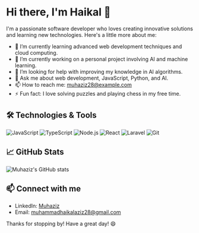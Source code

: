 # Hi there, I'm Haikal 👋

I'm a passionate software developer who loves creating innovative solutions and learning new technologies. Here's a little more about me:

- 🌱 I’m currently learning advanced web development techniques and cloud computing.
- 🔭 I’m currently working on a personal project involving AI and machine learning.
- 🤔 I’m looking for help with improving my knowledge in AI algorithms.
- 💬 Ask me about web development, JavaScript, Python, and AI.
- 📫 How to reach me: muhaziz28@example.com
- ⚡ Fun fact: I love solving puzzles and playing chess in my free time.

## 🛠️ Technologies & Tools

![JavaScript](https://img.shields.io/badge/-JavaScript-black?style=flat-square&logo=javascript)
![TypeScript](https://img.shields.io/badge/-TypeScript-black?style=flat-square&logo=typescript)
![Node.js](https://img.shields.io/badge/-Node.js-black?style=flat-square&logo=node.js)
![React](https://img.shields.io/badge/-React-black?style=flat-square&logo=react)
![Laravel](https://img.shields.io/badge/-Laravel-black?style=flat-square&logo=laravel)
![Git](https://img.shields.io/badge/-Git-black?style=flat-square&logo=git)

## 📈 GitHub Stats

![Muhaziz's GitHub stats](https://github-readme-stats.vercel.app/api?username=muhaziz28&show_icons=true&theme=radical)

## 📫 Connect with me

- LinkedIn: [Muhaziz](https://www.linkedin.com/in/muhammad-haikal-aziz-72ab64195)
- Email: muhammadhaikalaziz28@gmail.com

Thanks for stopping by! Have a great day! 😄
